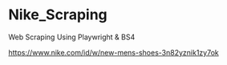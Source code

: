 # Nike_Scraping
Web Scraping Using Playwright & BS4

https://www.nike.com/id/w/new-mens-shoes-3n82yznik1zy7ok
